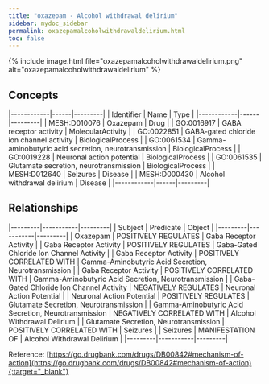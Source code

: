 ```yaml
---
title: "oxazepam - Alcohol withdrawal delirium"
sidebar: mydoc_sidebar
permalink: oxazepamalcoholwithdrawaldelirium.html
toc: false 
---
```


{% include image.html file="oxazepamalcoholwithdrawaldelirium.png" alt="oxazepamalcoholwithdrawaldelirium" %}

## Concepts

|------------|------|---------|
| Identifier | Name | Type    |
|------------|------|---------|
| MESH:D010076 | Oxazepam | Drug |
| GO:0016917 | GABA receptor activity | MolecularActivity |
| GO:0022851 | GABA-gated chloride ion channel activity | BiologicalProcess |
| GO:0061534 | Gamma-aminobutyric acid secretion, neurotransmission | BiologicalProcess |
| GO:0019228 | Neuronal action potential | BiologicalProcess |
| GO:0061535 | Glutamate secretion, neurotransmission | BiologicalProcess |
| MESH:D012640 | Seizures | Disease |
| MESH:D000430 | Alcohol withdrawal delirium | Disease |
|------------|------|---------|

## Relationships

|---------|-----------|---------|
| Subject | Predicate | Object  |
|---------|-----------|---------|
| Oxazepam | POSITIVELY REGULATES | Gaba Receptor Activity |
| Gaba Receptor Activity | POSITIVELY REGULATES | Gaba-Gated Chloride Ion Channel Activity |
| Gaba Receptor Activity | POSITIVELY CORRELATED WITH | Gamma-Aminobutyric Acid Secretion, Neurotransmission |
| Gaba Receptor Activity | POSITIVELY CORRELATED WITH | Gamma-Aminobutyric Acid Secretion, Neurotransmission |
| Gaba-Gated Chloride Ion Channel Activity | NEGATIVELY REGULATES | Neuronal Action Potential |
| Neuronal Action Potential | POSITIVELY REGULATES | Glutamate Secretion, Neurotransmission |
| Gamma-Aminobutyric Acid Secretion, Neurotransmission | NEGATIVELY CORRELATED WITH | Alcohol Withdrawal Delirium |
| Glutamate Secretion, Neurotransmission | POSITIVELY CORRELATED WITH | Seizures |
| Seizures | MANIFESTATION OF | Alcohol Withdrawal Delirium |
|---------|-----------|---------|

Reference: [https://go.drugbank.com/drugs/DB00842#mechanism-of-action](https://go.drugbank.com/drugs/DB00842#mechanism-of-action){:target="_blank"}